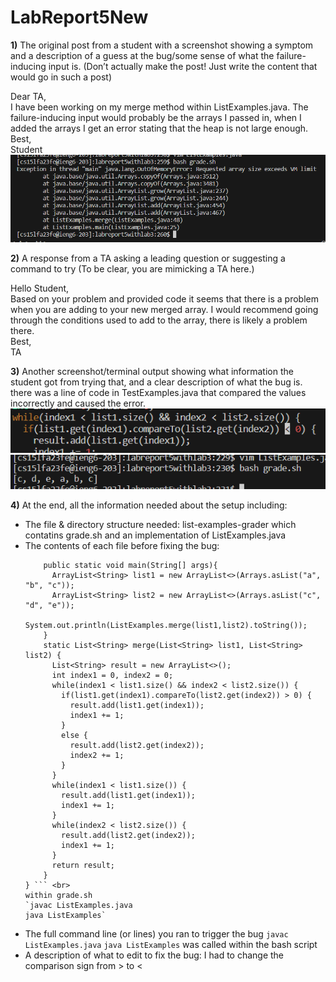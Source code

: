 # LabReport5New
**1)** The original post from a student with a screenshot showing a symptom and a description of a guess at the bug/some sense of what the failure-inducing input is. (Don’t actually make the post! Just write the content that would go in such a post)<br>

Dear TA,<br>
    I have been working on my merge method within ListExamples.java. The failure-inducing input would probably be the arrays I passed in, when I added the arrays I get an error stating that the heap is not large enough. <br>
    Best, <br>
    Student <br>
![Image](Lab5_2.png)<br>

**2)** A response from a TA asking a leading question or suggesting a command to try (To be clear, you are mimicking a TA here.)<br>

Hello Student,<br>
  Based on your problem and provided code it seems that there is a problem when you are adding to your new merged array. I would recommend going through the conditions used to add to the array, there is likely a problem there.<br>
   Best,<br>
   TA<br>
   
**3)** Another screenshot/terminal output showing what information the student got from trying that, and a clear description of what the bug is.<br>
there was a line of code in TestExamples.java that compared the values incorrectly and caused the error. <br>
![Image](Lab5_3.png)<br>
![Image](Lab5_1.png)<br>

**4)** At the end, all the information needed about the setup including:
- The file & directory structure needed: list-examples-grader which contatins grade.sh and an implementation of ListExamples.java
- The contents of each file before fixing the bug:
  ```class ListExamples {
      public static void main(String[] args){
        ArrayList<String> list1 = new ArrayList<>(Arrays.asList("a", "b", "c"));
        ArrayList<String> list2 = new ArrayList<>(Arrays.asList("c", "d", "e"));
        System.out.println(ListExamples.merge(list1,list2).toString());
      }
      static List<String> merge(List<String> list1, List<String> list2) {
        List<String> result = new ArrayList<>();
        int index1 = 0, index2 = 0;
        while(index1 < list1.size() && index2 < list2.size()) {
          if(list1.get(index1).compareTo(list2.get(index2)) > 0) {
            result.add(list1.get(index1));
            index1 += 1;
          }
          else {
            result.add(list2.get(index2));
            index2 += 1;
          }
        }
        while(index1 < list1.size()) {
          result.add(list1.get(index1));
          index1 += 1;
        }
        while(index2 < list2.size()) {
          result.add(list2.get(index2));
          index1 += 1;
        }
        return result;
      }
  } ``` <br>
  within grade.sh
  `javac ListExamples.java
  java ListExamples`

- The full command line (or lines) you ran to trigger the bug `javac ListExamples.java` `java ListExamples` was called within the bash script
- A description of what to edit to fix the bug: I had to change the comparison sign from > to < 
